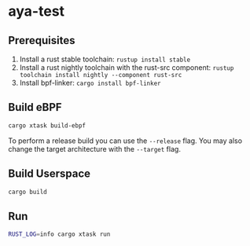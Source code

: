 # aya-test

## Prerequisites

1. Install a rust stable toolchain: `rustup install stable`
1. Install a rust nightly toolchain with the rust-src component: `rustup toolchain install nightly --component rust-src`
1. Install bpf-linker: `cargo install bpf-linker`

## Build eBPF

```bash
cargo xtask build-ebpf
```

To perform a release build you can use the `--release` flag.
You may also change the target architecture with the `--target` flag.

## Build Userspace

```bash
cargo build
```

## Run

```bash
RUST_LOG=info cargo xtask run
```
